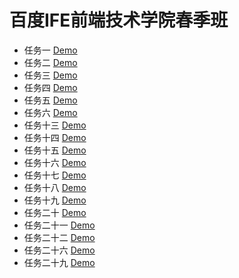 # 百度IFE前端技术学院春季班

* 任务一 [Demo](http://adspoing.github.io/baiduIfe/task_01.html)
* 任务二 [Demo](http://adspoing.github.io/baiduIfe/task_02/task_02.html)
* 任务三 [Demo](http://adspoing.github.io/baiduIfe/task_03.html)
* 任务四 [Demo](http://adspoing.github.io/baiduIfe/task_04/task_04.html)
* 任务五 [Demo](http://adspoing.github.io/baiduIfe/task_05/task_05.html)
* 任务六 [Demo](http://adspoing.github.io/baiduIfe/task_06/task_06.html)
* 任务十三 [Demo](http://adspoing.github.io/baiduIfe/task_13/task_13.html)
* 任务十四 [Demo](http://adspoing.github.io/baiduIfe/task_14/task_14.html)
* 任务十五 [Demo](http://adspoing.github.io/baiduIfe/task_15/task_15.html)
* 任务十六 [Demo](http://adspoing.github.io/baiduIfe/task_16/task_16.html)
* 任务十七 [Demo](http://adspoing.github.io/baiduIfe/task_17/task_17.html)
* 任务十八 [Demo](http://adspoing.github.io/baiduIfe/task_18/task_18.html)
* 任务十九 [Demo](http://adspoing.github.io/baiduIfe/task_19/task_19.html)
* 任务二十 [Demo](http://adspoing.github.io/baiduIfe/task_20/task_20.html)
* 任务二十一 [Demo](http://adspoing.github.io/baiduIfe/task_21/task_21.html)
* 任务二十二 [Demo](http://adspoing.github.io/baiduIfe/task_22/task_22.html)
* 任务二十六 [Demo](http://adspoing.github.io/baiduIfe/task_26/task_26.html)
* 任务二十九 [Demo](http://adspoing.github.io/baiduIfe/task_29/task_29.html)

